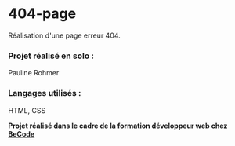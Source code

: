 # 404-page

Réalisation d'une page erreur 404.

### Projet réalisé en solo : 

Pauline Rohmer

### Langages utilisés : 

HTML, CSS

**Projet réalisé dans le cadre de la formation développeur web chez [BeCode](https://becode.org)**